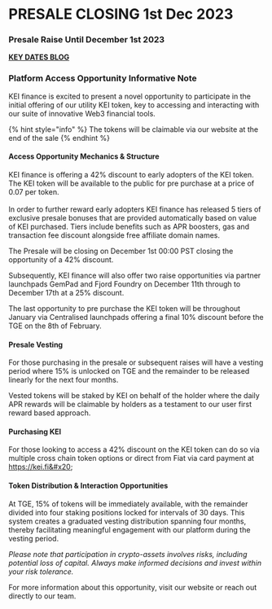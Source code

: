 # PRESALE CLOSING 1st Dec 2023

### Presale Raise Until December 1st 2023

[**KEY DATES BLOG**](https://medium.com/@kei.fi/kei-finance-all-dates-to-launch-unveiled-d05dc265edd0)

### Platform Access Opportunity Informative Note

KEI finance is excited to present a novel opportunity to participate in the initial offering of our utility KEI token, key to accessing and interacting with our suite of innovative Web3 financial tools.

{% hint style="info" %}
The tokens will be claimable via our website at the end of the sale
{% endhint %}

#### Access Opportunity Mechanics & Structure

KEI finance is offering a 42% discount to early adopters of the KEI token. The KEI token will be available to the public for pre purchase at a price of 0.07 per token. \
\
In order to further reward early adopters KEI finance has released 5 tiers of exclusive presale bonuses that are provided automatically based on value of KEI purchased. Tiers include benefits such as APR boosters, gas and transaction fee discount alongside free affiliate domain names.&#x20;

The Presale will be closing on December 1st 00:00 PST closing the opportunity of a 42% discount.&#x20;

Subsequently, KEI finance will also offer two raise opportunities via partner launchpads GemPad and Fjord Foundry on December 11th through to December 17th at a 25% discount.&#x20;

The last opportunity to pre purchase the KEI token will be throughout January via Centralised launchpads offering a final 10% discount before the TGE on the 8th of February.&#x20;

#### Presale Vesting&#x20;

For those purchasing in the presale or subsequent raises will have a vesting period where 15% is unlocked on TGE and the remainder to be released linearly for the next four months.&#x20;

Vested tokens will be staked by KEI on behalf of the holder where the daily APR rewards will be claimable by holders as a testament to our user first reward based approach.&#x20;

#### Purchasing KEI

For those looking to access a 42% discount on the KEI token can do so via multiple cross chain token options or direct from Fiat via card payment at https://kei.fi&#x20;

#### Token Distribution & Interaction Opportunities

At TGE, 15% of tokens will be immediately available, with the remainder divided into four staking positions locked for intervals of 30 days. This system creates a graduated vesting distribution spanning four months, thereby facilitating meaningful engagement with our platform during the vesting period.

_Please note that participation in crypto-assets involves risks, including potential loss of capital. Always make informed decisions and invest within your risk tolerance._

For more information about this opportunity, visit our website or reach out directly to our team.
